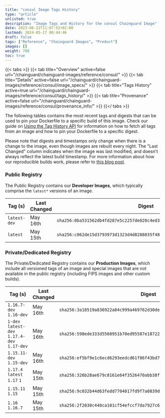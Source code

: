 ```yaml
---
title: "consul Image Tags History"
type: "article"
unlisted: true
description: "Image Tags and History for the consul Chainguard Image"
date: 2023-06-22T11:07:52+02:00
lastmod: 2024-05-17 00:44:46
draft: false
tags: ["Reference", "Chainguard Images", "Product"]
images: []
weight: 700
toc: true
---
```


{{< tabs >}}
{{< tab title="Overview" active=false url="/chainguard/chainguard-images/reference/consul/" >}}
{{< tab title="Details" active=false url="/chainguard/chainguard-images/reference/consul/image_specs/" >}}
{{< tab title="Tags History" active=true url="/chainguard/chainguard-images/reference/consul/tags_history/" >}}
{{< tab title="Provenance" active=false url="/chainguard/chainguard-images/reference/consul/provenance_info/" >}}
{{</ tabs >}}

The following tables contains the most recent tags and digests that can be used to pin your Dockerfile to a specific build of this image. Check our guide on [Using the Tag History API](/chainguard/chainguard-images/using-the-tag-history-api/) for information on how to fetch all tags from an image and how to pin your Dockerfile to a specific digest.

Please note that digests and timestamps only change when there is a change to the image, even though images are rebuilt every night. The "Last Changed" column indicates when the image was last modified, and doesn't always reflect the latest build timestamp. For more information about how our reproducible builds work, please refer to [this blog post](https://www.chainguard.dev/unchained/reproducing-chainguards-reproducible-image-builds).

### Public Registry
The Public Registry contains our **Developer Images**, which typically comprise the `latest*` versions of an image.

| Tag (s)       | Last Changed | Digest                                                                    |
|---------------|--------------|---------------------------------------------------------------------------|
|  `latest-dev` | May 16th     | `sha256:0ba531562db4fd287e5c2257de020c4ed398dbd8ad76e6fc655c8ef921b585b9` |
|  `latest`     | May 15th     | `sha256:c062de15d3793973d1323d4d8288035f487df5972169bf7471b6a4882e48e408` |


### Private/Dedicated Registry
The Private/Dedicated Registry contains our **Production Images**, which include all versioned tags of an image and special images that are not available in the public registry (including FIPS images and other custom builds).

| Tag (s)                                       | Last Changed | Digest                                                                    |
|-----------------------------------------------|--------------|---------------------------------------------------------------------------|
|  `1.16.7-dev` `1.16-dev`                      | May 16th     | `sha256:3a18519a836922a04c999a469762d30de94d70cb46b042ee50f4e5893757cb03` |
|  `1-dev` `latest-dev` `1.17.4-dev` `1.17-dev` | May 16th     | `sha256:598ede333d5560951b70ed95587e18722e09218501fcced8b93ec0b157dcb5e1` |
|  `1.15.11-dev` `1.15-dev`                     | May 16th     | `sha256:ef5bf9e1c6ecd6293eedcd61f86f43bd71da13773a73f5ed5e74ae7d9cda4aaf` |
|  `1.17.4` `latest` `1.17` `1`                 | May 15th     | `sha256:326b28ae679c8161e64f3526470abb38f487f28350fa235699fe8ef14f2681d6` |
|  `1.15.11` `1.15`                             | May 15th     | `sha256:9c032b44d63fedd7704017fd9f7a0839d242cf6ebede30d51e81f103e3ab3675` |
|  `1.16` `1.16.7`                              | May 15th     | `sha256:2f2030c440ca101cf54efccf7da7927c622892bd2dbd75f2baae55053fb45bf8` |

